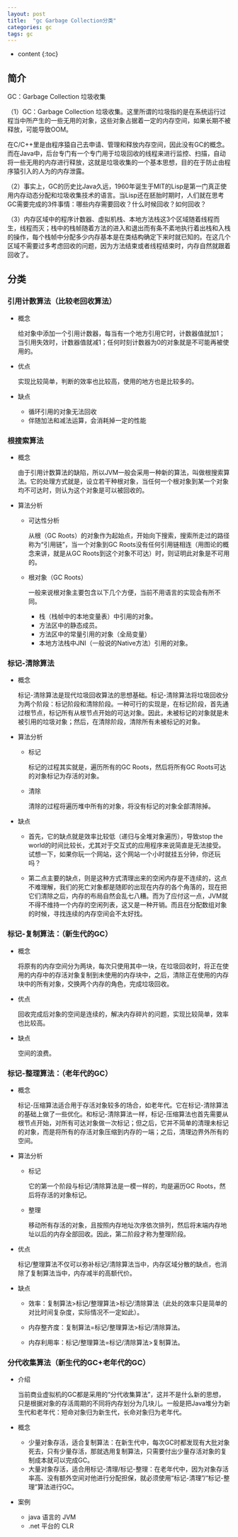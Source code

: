 ```yaml
---
layout: post
title:  "gc Garbage Collection分类"
categories: gc
tags: gc
---
```


* content
{:toc}

## 简介

GC：Garbage Collection 垃圾收集

（1）GC：Garbage Collection 垃圾收集。这里所谓的垃圾指的是在系统运行过程当中所产生的一些无用的对象，这些对象占据着一定的内存空间，如果长期不被释放，可能导致OOM。

在C/C++里是由程序猿自己去申请、管理和释放内存空间，因此没有GC的概念。而在Java中，后台专门有一个专门用于垃圾回收的线程来进行监控、扫描，自动将一些无用的内存进行释放，这就是垃圾收集的一个基本思想，目的在于防止由程序猿引入的人为的内存泄露。

（2）事实上，GC的历史比Java久远，1960年诞生于MIT的Lisp是第一门真正使用内存动态分配和垃圾收集技术的语言。当Lisp还在胚胎时期时，人们就在思考GC需要完成的3件事情：哪些内存需要回收？什么时候回收？如何回收？

（3）内存区域中的程序计数器、虚拟机栈、本地方法栈这3个区域随着线程而生，线程而灭；栈中的栈帧随着方法的进入和退出而有条不紊地执行着出栈和入栈的操作，每个栈帧中分配多少内存基本是在类结构确定下来时就已知的。在这几个区域不需要过多考虑回收的问题，因为方法结束或者线程结束时，内存自然就跟着回收了。

## 分类

### 引用计数算法（比较老回收算法）

* 概念

    给对象中添加一个引用计数器，每当有一个地方引用它时，计数器值就加1；当引用失效时，计数器值就减1；任何时刻计数器为0的对象就是不可能再被使用的。

* 优点
    
    实现比较简单，判断的效率也比较高，使用的地方也是比较多的。

* 缺点

   - 循环引用的对象无法回收
   - 伴随加法和减法运算，会消耗掉一定的性能

### 根搜索算法

* 概念

    由于引用计数算法的缺陷，所以JVM一般会采用一种新的算法，叫做根搜索算法。它的处理方式就是，设立若干种根对象，当任何一个根对象到某一个对象均不可达时，则认为这个对象是可以被回收的。

* 算法分析
  
  + 可达性分析
    
    从根（GC Roots）的对象作为起始点，开始向下搜索，搜索所走过的路径称为“引用链”，当一个对象到GC Roots没有任何引用链相连（用图论的概念来讲，就是从GC Roots到这个对象不可达）时，则证明此对象是不可用的。

  + 根对象（GC Roots）
    
    一般来说根对象主要包含以下几个方便，当前不用语言的实现会有所不同。

    - 栈（栈帧中的本地变量表）中引用的对象。
    - 方法区中的静态成员。
    - 方法区中的常量引用的对象（全局变量）
    - 本地方法栈中JNI（一般说的Native方法）引用的对象。

### 标记-清除算法

* 概念

    标记-清除算法是现代垃圾回收算法的思想基础。标记-清除算法将垃圾回收分为两个阶段：标记阶段和清除阶段。一种可行的实现是，在标记阶段，首先通过根节点，标记所有从根节点开始的可达对象。因此，未被标记的对象就是未被引用的垃圾对象；然后，在清除阶段，清除所有未被标记的对象。

* 算法分析
  
  + 标记
  
    标记的过程其实就是，遍历所有的GC Roots，然后将所有GC Roots可达的对象标记为存活的对象。

  + 清除
    
    清除的过程将遍历堆中所有的对象，将没有标记的对象全部清除掉。

* 缺点

  + 首先，它的缺点就是效率比较低（递归与全堆对象遍历），导致stop the world的时间比较长，尤其对于交互式的应用程序来说简直是无法接受。试想一下，如果你玩一个网站，这个网站一个小时就挂五分钟，你还玩吗？

  + 第二点主要的缺点，则是这种方式清理出来的空闲内存是不连续的，这点不难理解，我们的死亡对象都是随即的出现在内存的各个角落的，现在把它们清除之后，内存的布局自然会乱七八糟。而为了应付这一点，JVM就不得不维持一个内存的空闲列表，这又是一种开销。而且在分配数组对象的时候，寻找连续的内存空间会不太好找。

### 标记-复制算法：（新生代的GC）

* 概念

    将原有的内存空间分为两块，每次只使用其中一块，在垃圾回收时，将正在使用的内存中的存活对象复制到未使用的内存块中，之后，清除正在使用的内存块中的所有对象，交换两个内存的角色，完成垃圾回收。

* 优点

    回收完成后对象的空间是连续的，解决内存碎片的问题，实现比较简单，效率也比较高。

* 缺点

    空间的浪费。

### 标记-整理算法：（老年代的GC）

* 概念

    标记-压缩算法适合用于存活对象较多的场合，如老年代。它在标记-清除算法的基础上做了一些优化。和标记-清除算法一样，标记-压缩算法也首先需要从根节点开始，对所有可达对象做一次标记；但之后，它并不简单的清理未标记的对象，而是将所有的存活对象压缩到内存的一端；之后，清理边界外所有的空间。

* 算法分析

  - 标记

    它的第一个阶段与标记/清除算法是一模一样的，均是遍历GC Roots，然后将存活的对象标记。

  - 整理
    
    移动所有存活的对象，且按照内存地址次序依次排列，然后将末端内存地址以后的内存全部回收。因此，第二阶段才称为整理阶段。

* 优点

    标记/整理算法不仅可以弥补标记/清除算法当中，内存区域分散的缺点，也消除了复制算法当中，内存减半的高额代价。

* 缺点

  - 效率：复制算法>标记/整理算法>标记/清除算法（此处的效率只是简单的对比时间复杂度，实际情况不一定如此）。

  - 内存整齐度：复制算法=标记/整理算法>标记/清除算法。

  - 内存利用率：标记/整理算法=标记/清除算法>复制算法。

### 分代收集算法（新生代的GC+老年代的GC）

* 介绍

    当前商业虚拟机的GC都是采用的“分代收集算法”，这并不是什么新的思想，只是根据对象的存活周期的不同将内存划分为几块儿。一般是把Java堆分为新生代和老年代：短命对象归为新生代，长命对象归为老年代。

* 概念

  - 少量对象存活，适合复制算法：在新生代中，每次GC时都发现有大批对象死去，只有少量存活，那就选用复制算法，只需要付出少量存活对象的复制成本就可以完成GC。
  - 大量对象存活，适合用标记-清理/标记-整理：在老年代中，因为对象存活率高、没有额外空间对他进行分配担保，就必须使用“标记-清理”/“标记-整理”算法进行GC。

* 案例

  - java 语言的 JVM
  - .net 平台的 CLR




	






